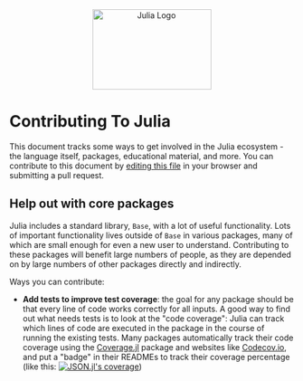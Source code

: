 <a name="logo"/>
<div align="center">
<a href="http://julialang.org/" target="_blank">
<img src="http://julialang.org/images/logo_hires.png" alt="Julia Logo" width="210" height="142"></img>
</a>
</div>

# Contributing To Julia

This document tracks some ways to get involved in the Julia ecosystem - the language itself, packages, educational material, and more. You can contribute to this document by [editing this file](https://github.com/IainNZ/ContributeToJulia/edit/master/README.md) in your browser and submitting a pull request.

## Help out with core packages

Julia includes a standard library, `Base`, with a lot of useful functionality. Lots of important functionality lives outside of `Base` in various packages, many of which are small enough for even a new user to understand. Contributing to these packages will benefit large numbers of people, as they are depended on by large numbers of other packages directly and indirectly.

Ways you can contribute:
* **Add tests to improve test coverage**: the goal for any package should be that every line of code works correctly for all inputs. A good way to find out what needs tests is to look at the "code coverage": Julia can track which lines of code are executed in the package in the course of running the existing tests. Many packages automatically track their code coverage using the [Coverage.jl](https://github.com/IainNZ/Coverage.jl) package and websites like [Codecov.io](http://codecov.io), and put a "badge" in their READMEs to track their coverage percentage (like this: [![JSON.jl's coverage](http://codecov.io/github/JuliaLang/JSON.jl/coverage.svg?branch=master)](http://codecov.io/github/JuliaLang/JSON.jl?branch=master))

#### 

